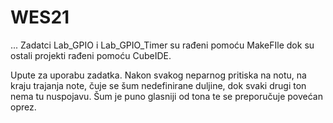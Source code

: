 # WES21
...
Zadatci Lab_GPIO i Lab_GPIO_Timer su rađeni pomoću MakeFIle dok su ostali projekti rađeni pomoću CubeIDE.

Upute za uporabu zadatka.
Nakon svakog neparnog pritiska na notu, na kraju trajanja note, čuje se šum nedefinirane duljine, dok svaki drugi ton nema tu nuspojavu.
Šum je puno glasniji od tona te se preporučuje povećan oprez.
